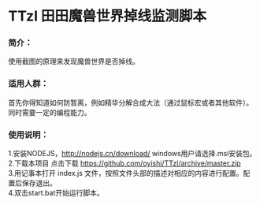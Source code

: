 # TTzl  田田魔兽世界掉线监测脚本

### 简介：
  使用截图的原理来发现魔兽世界是否掉线。
### 适用人群：
  首先你得知道如何防暂离，例如精华分解合成大法（通过鼠标宏或者其他软件）。同时需要一定的编程能力。

### 使用说明：
1.安装NODEJS，http://nodejs.cn/download/   windows用户请选择.msi安装包。  
2.下载本项目 点击下载 https://github.com/oyishi/TTzl/archive/master.zip  
3.用记事本打开 index.js 文件，按照文件头部的描述对相应的内容进行配置。配置后保存退出。  
4.双击start.bat开始运行脚本。  

